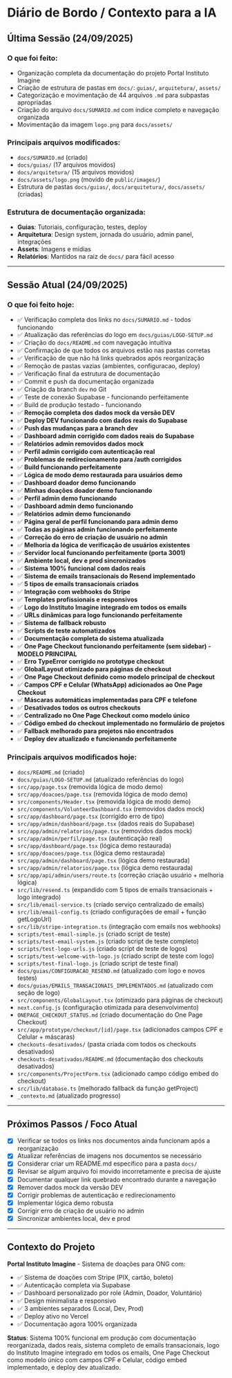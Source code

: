 # Diário de Bordo / Contexto para a IA

## Última Sessão (24/09/2025)

### O que foi feito:
- Organização completa da documentação do projeto Portal Instituto Imagine
- Criação de estrutura de pastas em `docs/`: `guias/`, `arquitetura/`, `assets/`
- Categorização e movimentação de 44 arquivos `.md` para subpastas apropriadas
- Criação do arquivo `docs/SUMARIO.md` com índice completo e navegação organizada
- Movimentação da imagem `logo.png` para `docs/assets/`

### Principais arquivos modificados:
- `docs/SUMARIO.md` (criado)
- `docs/guias/` (17 arquivos movidos)
- `docs/arquitetura/` (15 arquivos movidos)
- `docs/assets/logo.png` (movido de `public/images/`)
- Estrutura de pastas `docs/guias/`, `docs/arquitetura/`, `docs/assets/` (criadas)

### Estrutura de documentação organizada:
- **Guias**: Tutoriais, configuração, testes, deploy
- **Arquitetura**: Design system, jornada do usuário, admin panel, integrações
- **Assets**: Imagens e mídias
- **Relatórios**: Mantidos na raiz de `docs/` para fácil acesso

---

## Sessão Atual (24/09/2025)

### O que foi feito hoje:
- ✅ Verificação completa dos links no `docs/SUMARIO.md` - todos funcionando
- ✅ Atualização das referências do logo em `docs/guias/LOGO-SETUP.md`
- ✅ Criação do `docs/README.md` com navegação intuitiva
- ✅ Confirmação de que todos os arquivos estão nas pastas corretas
- ✅ Verificação de que não há links quebrados após reorganização
- ✅ Remoção de pastas vazias (ambientes, configuracao, deploy)
- ✅ Verificação final da estrutura de documentação
- ✅ Commit e push da documentação organizada
- ✅ Criação da branch `dev` no Git
- ✅ Teste de conexão Supabase - funcionando perfeitamente
- ✅ Build de produção testado - funcionando
- ✅ **Remoção completa dos dados mock da versão DEV**
- ✅ **Deploy DEV funcionando com dados reais do Supabase**
- ✅ **Push das mudanças para a branch dev**
- ✅ **Dashboard admin corrigido com dados reais do Supabase**
- ✅ **Relatórios admin removidos dados mock**
- ✅ **Perfil admin corrigido com autenticação real**
- ✅ **Problemas de redirecionamento para /auth corrigidos**
- ✅ **Build funcionando perfeitamente**
- ✅ **Lógica de modo demo restaurada para usuários demo**
- ✅ **Dashboard doador demo funcionando**
- ✅ **Minhas doações doador demo funcionando**
- ✅ **Perfil admin demo funcionando**
- ✅ **Dashboard admin demo funcionando**
- ✅ **Relatórios admin demo funcionando**
- ✅ **Página geral de perfil funcionando para admin demo**
- ✅ **Todas as páginas admin funcionando perfeitamente**
- ✅ **Correção do erro de criação de usuário no admin**
- ✅ **Melhoria da lógica de verificação de usuários existentes**
- ✅ **Servidor local funcionando perfeitamente (porta 3001)**
- ✅ **Ambiente local, dev e prod sincronizados**
- ✅ **Sistema 100% funcional com dados reais**
- ✅ **Sistema de emails transacionais do Resend implementado**
- ✅ **5 tipos de emails transacionais criados**
- ✅ **Integração com webhooks do Stripe**
- ✅ **Templates profissionais e responsivos**
- ✅ **Logo do Instituto Imagine integrado em todos os emails**
- ✅ **URLs dinâmicas para logo funcionando perfeitamente**
- ✅ **Sistema de fallback robusto**
- ✅ **Scripts de teste automatizados**
- ✅ **Documentação completa do sistema atualizada**
- ✅ **One Page Checkout funcionando perfeitamente (sem sidebar) - MODELO PRINCIPAL**
- ✅ **Erro TypeError corrigido no prototype checkout**
- ✅ **GlobalLayout otimizado para páginas de checkout**
- ✅ **One Page Checkout definido como modelo principal de checkout**
- ✅ **Campos CPF e Celular (WhatsApp) adicionados ao One Page Checkout**
- ✅ **Máscaras automáticas implementadas para CPF e telefone**
- ✅ **Desativados todos os outros checkouts**
- ✅ **Centralizado no One Page Checkout como modelo único**
- ✅ **Código embed do checkout implementado no formulário de projetos**
- ✅ **Fallback melhorado para projetos não encontrados**
- ✅ **Deploy dev atualizado e funcionando perfeitamente**

### Principais arquivos modificados hoje:
- `docs/README.md` (criado)
- `docs/guias/LOGO-SETUP.md` (atualizado referências do logo)
- `src/app/page.tsx` (removida lógica de modo demo)
- `src/app/doacoes/page.tsx` (removida lógica de modo demo)
- `src/components/Header.tsx` (removida lógica de modo demo)
- `src/components/VolunteerDashboard.tsx` (removidos dados mock)
- `src/app/dashboard/page.tsx` (corrigido erro de tipo)
- `src/app/admin/dashboard/page.tsx` (dados reais do Supabase)
- `src/app/admin/relatorios/page.tsx` (removidos dados mock)
- `src/app/admin/perfil/page.tsx` (autenticação real)
- `src/app/dashboard/page.tsx` (lógica demo restaurada)
- `src/app/doacoes/page.tsx` (lógica demo restaurada)
- `src/app/admin/dashboard/page.tsx` (lógica demo restaurada)
- `src/app/admin/relatorios/page.tsx` (lógica demo restaurada)
- `src/app/api/admin/users/route.ts` (correção criação usuário + melhoria lógica)
- `src/lib/resend.ts` (expandido com 5 tipos de emails transacionais + logo integrado)
- `src/lib/email-service.ts` (criado serviço centralizado de emails)
- `src/lib/email-config.ts` (criado configurações de email + função getLogoUrl)
- `src/lib/stripe-integration.ts` (integração com emails nos webhooks)
- `scripts/test-email-simple.js` (criado script de teste)
- `scripts/test-email-system.js` (criado script de teste completo)
- `scripts/test-logo-urls.js` (criado script de teste de logos)
- `scripts/test-welcome-with-logo.js` (criado script de teste com logo)
- `scripts/test-final-logo.js` (criado script de teste final)
- `docs/guias/CONFIGURACAO_RESEND.md` (atualizado com logo e novos testes)
- `docs/guias/EMAILS_TRANSACIONAIS_IMPLEMENTADOS.md` (atualizado com seção de logo)
- `src/components/GlobalLayout.tsx` (otimizado para páginas de checkout)
- `next.config.js` (configuração otimizada para desenvolvimento)
- `ONEPAGE_CHECKOUT_STATUS.md` (criado documentação do One Page Checkout)
- `src/app/prototype/checkout/[id]/page.tsx` (adicionados campos CPF e Celular + máscaras)
- `checkouts-desativados/` (pasta criada com todos os checkouts desativados)
- `checkouts-desativados/README.md` (documentação dos checkouts desativados)
- `src/components/ProjectForm.tsx` (adicionado campo código embed do checkout)
- `src/lib/database.ts` (melhorado fallback da função getProject)
- `_contexto.md` (atualizado progresso)

---

## Próximos Passos / Foco Atual

- [x] Verificar se todos os links nos documentos ainda funcionam após a reorganização
- [x] Atualizar referências de imagens nos documentos se necessário
- [x] Considerar criar um README.md específico para a pasta `docs/`
- [x] Revisar se algum arquivo foi movido incorretamente e precisa de ajuste
- [x] Documentar qualquer link quebrado encontrado durante a navegação
- [x] Remover dados mock da versão DEV
- [x] Corrigir problemas de autenticação e redirecionamento
- [x] Implementar lógica demo robusta
- [x] Corrigir erro de criação de usuário no admin
- [x] Sincronizar ambientes local, dev e prod

---

## Contexto do Projeto

**Portal Instituto Imagine** - Sistema de doações para ONG com:
- ✅ Sistema de doações com Stripe (PIX, cartão, boleto)
- ✅ Autenticação completa via Supabase
- ✅ Dashboard personalizado por role (Admin, Doador, Voluntário)
- ✅ Design minimalista e responsivo
- ✅ 3 ambientes separados (Local, Dev, Prod)
- ✅ Deploy ativo no Vercel
- ✅ Documentação agora 100% organizada

**Status**: Sistema 100% funcional em produção com documentação reorganizada, dados reais, sistema completo de emails transacionais, logo do Instituto Imagine integrado em todos os emails, One Page Checkout como modelo único com campos CPF e Celular, código embed implementado, e deploy dev atualizado.

